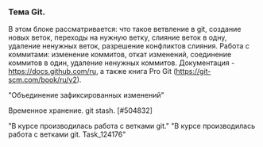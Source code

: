 ### Тема Git.
В этом блоке рассматривается: что такое ветвление в git, создание новых веток, переходы на нужную ветку,
слияние веток в одну, удаление ненужных веток, разрешение конфликтов слияния.
Работа с коммитами:
изменение коммитов, откат изменений, соединение коммитов в один, удаление ненужных коммитов.
Документация - https://docs.github.com/ru, а также книга Pro Git (https://git-scm.com/book/ru/v2).

"Объединение зафиксированных изменений"

Временное хранение. git stash. [#504832]


"В курсе производилась работа с ветками git."
"В курсе производилась работа с ветками git. Task_124176"